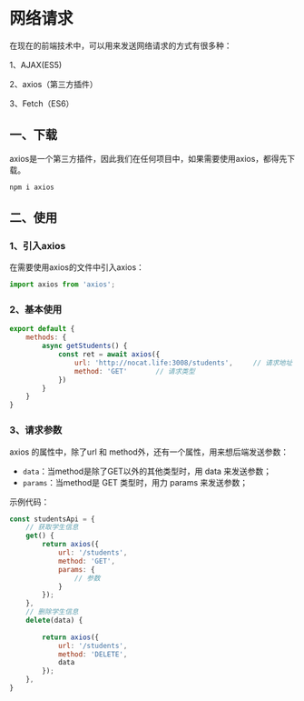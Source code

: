 # 网络请求

在现在的前端技术中，可以用来发送网络请求的方式有很多种：

1、AJAX(ES5)

2、axios（第三方插件）

3、Fetch（ES6）

## 一、下载

axios是一个第三方插件，因此我们在任何项目中，如果需要使用axios，都得先下载。

```bash
npm i axios
```

## 二、使用

### 1、引入axios

在需要使用axios的文件中引入axios：

```javascript
import axios from 'axios';
```

### 2、基本使用

```javascript
export default {
    methods: {
        async getStudents() {
            const ret = await axios({
                url: 'http://nocat.life:3008/students',     // 请求地址
                method: 'GET'       // 请求类型
            })
        }
    }
}
```

### 3、请求参数

axios 的属性中，除了url 和 method外，还有一个属性，用来想后端发送参数：

- `data`：当method是除了GET以外的其他类型时，用 data 来发送参数；
- `params`：当method是 GET 类型时，用力 params 来发送参数；

示例代码：

```javascript
const studentsApi = {
    // 获取学生信息
    get() {
        return axios({
            url: '/students',
            method: 'GET',
            params: {
                // 参数
            }
        });
    },
    // 删除学生信息
    delete(data) {
        
        return axios({
            url: '/students',
            method: 'DELETE',
            data
        });
    },
}
```

